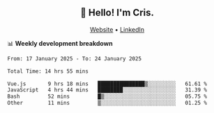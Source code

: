 
<h2 align="center">👋 Hello! I'm Cris.</h2>
<p align="center">
  <a href="https://www.criscunas.dev">Website</a> •
  <a href="https://www.linkedin.com/in/cristophercunas/">LinkedIn</a> 
</p>


📊 **Weekly development breakdown**
<!--START_SECTION:waka-->

```txt
From: 17 January 2025 - To: 24 January 2025

Total Time: 14 hrs 55 mins

Vue.js       9 hrs 18 mins   ███████████████▒░░░░░░░░░   61.61 %
JavaScript   4 hrs 44 mins   ████████░░░░░░░░░░░░░░░░░   31.39 %
Bash         52 mins         █▒░░░░░░░░░░░░░░░░░░░░░░░   05.75 %
Other        11 mins         ▒░░░░░░░░░░░░░░░░░░░░░░░░   01.25 %
```

<!--END_SECTION:waka-->
